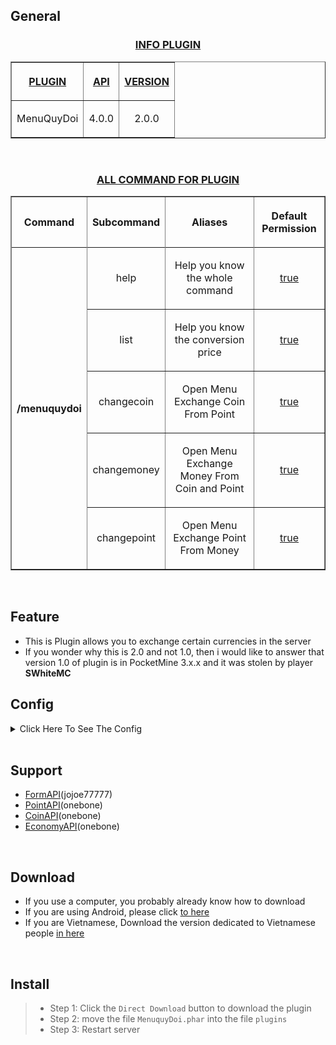## General
<h3 align="center"><u>INFO PLUGIN</u></h3>
<table border="1" align="center">
<tr>
<th><p><u>PLUGIN</u></p></th>
<th><p><u>API</u></p></th>
<th><p><u>VERSION</u></p></th>
</tr>
<tr>
<td align="center">
<p>MenuQuyDoi</p>
</td>
<td align="center">
<p>4.0.0</p>
</td>
<td align="center">
<p>2.0.0</p>
</td>
</tr>
</table>
<br>
<h3 align="center"><u>ALL COMMAND FOR PLUGIN</u></h3>
<table border="1" align="center">
<tr>
<th><p>Command</p></th>
<th><p>Subcommand</p></th>
<th><p>Aliases</p></th>
<th><p>Default Permission</p></th>
</tr>
<tr>
<th rowspan="6">/menuquydoi</th>
</tr>
<tr>
<td align="center">
<p>help</p>
</td>
<td align="center">
<p>Help you know the whole command</p>
</td>
<td align="center">
<p><u><o>true<u><o></p>
</td>
</tr>
<tr>
<td align="center">
<p>list</p>
</td>
<td align="center">
<p>Help you know the conversion price</p>
</td>
<td align="center">
<p><u><o>true<u><o></p>
</td>
</tr>
<tr>
<td align="center">
<p>changecoin</p>
</td>
<td align="center">
<p>Open Menu Exchange Coin From Point</p>
</td>
<td align="center">
<p><u><o>true<u><o></p>
</td>
</tr>
<tr>
<td align="center">
<p>changemoney</p>
</td>
<td align="center">
<p>Open Menu Exchange Money From Coin and Point</p>
</td>
<td align="center">
<p><u><o>true<u><o></p>
</td>
</tr>
<tr>
<td align="center">
<p>changepoint</p>
</td>
<td align="center">
<p>Open Menu Exchange Point From Money</p>
</td>
<td align="center">
<p><u><o>true<u><o></p>
</td>
</tr>
</table>
<br>

## Feature
- This is Plugin allows you to exchange certain currencies in the server
- If you wonder why this is 2.0 and not 1.0, then i would like to answer that version 1.0 of plugin is in PocketMine 3.x.x and it was stolen by player <strong>SWhiteMC</strong>

## Config
<details>
<summary>Click Here To See The Config</summary>

```Yaml
---
#MenuQuyDoi Config
#Menu
#Title-Menu: "§l§6« §cMenuQuyDoi§6 »"
#Content-Menu: "§aXin Chào:§b {player}{line}§cCoin§a của bạn:§9 {coin}{line}§cPoint§a của bạn:§9 {point}{line}§cMoney§a của bạn:§9 {money}"
#Button-Change-Coin: "§l§3Change §bCoin"
#Button-Change-Coin: "§l§3Change §bPoint"
#Button-Change-Coin: "§l§3Change §bMoney"

Button-Exit: "§cEXIT"

#List Price
Title-List-Price: "§l§a« §bPrice List §a»"
List-Price-Exchange: "Below is the conversion price: {line}§91 §cCoin §b=> §92000 §cMoney{line}§91 §cPoint §b=> §91000 §cMoney{line}§94000 §cMoney §b=> §91 §cCoin{line}§92000 §cMoney §b=> §91 §cPoint"

#Menu Change Coin
Title-Menu-Coin: "§l§6« §bChange§c Coin§6 »"
Amount-Change-Coin: "Enter the number of coins you want to exchange here!"
Price-Change-Coin: 100
Not-enough-point: "§b[§cFAIL§b]§c You Don't Have Enough Points To Convert To Coins!"
Succes-Change-Coin: "§b[§aSUCCES§b]§e You have successfully redeemed §d{amount}§7Coin §efor §c{price} §7Point{line}§aThank you for using§b MenuQuyDoi!!"

#Menu Change Point
Title-Menu-Point: "§l§6« §bChange§c Point§6 »"
Amount-Change-Point: "Enter the number of points you want to exchange here!"
Price-Change-Point: 1000
Not-enough-money: "§b[§cFAIL§b]§c You Don't Have Enough Money To Convert To Points!"
Succes-Change-Point: "§b[§aSUCCES§b]§e You have successfully redeemed §d{amount} §7Point §efor §c{price}§7 Money{line}§aThank you for using§b MenuQuyDoi!!"

#Menu Change Money
Title-Menu-Money: "§l§6« §bMenu Change§c Money§6 »"
Content-Menu-Money: "§aHello:§b {player}{line}§aYour §cCoin:§9 {coin}{line}§aYour §cPoint:§9 {point}{line}§aYour §cMoney:§9 {money}"
Button-Exchange-From-Point: "§l§aExchange Money From Points"
Button-Exchange-From-Coin: "§l§aExchange Money From Coin"

#Menu Exchange Money From Point
Title-Exchange-From-Point: "§l§6« §bExchange From §cPoint"
Price-Exchange-Money-From-Point: 1
Amount-Money-From-Point: 1000  #This is the amount players get after converting points to money
Amount-Exchange-Money-From-Point: "Enter the number of Points you want to convert into Money here!"
Not-enough-point: "§b[§cFAIL§b]§c You Don't Have Enough Points To Convert To Money!"
Succes-Change-Money-From-Point: "§b[§aSUCCES§b]§e You have successfully exchanged §d{amount} §7Money §e for §c{price}§7 Point{line}§aThank you for using§b MenuQuyDoi!!"

#Menu Exchange Money From Coin
Title-Exchange-Money-From-Coin: "§l§6« §bExchange From §cCoin"
Price-Exchange-Money-From-Coin: 1
Amount-Money-From-Coin: 2000  #This is the amount players get after converting points to money
Amount-Exchange-Money-From-Coin: "Enter the number of Coins you want to change into Money here!"
Not-enough-coin: "§b[§cFAIL§b]§c You Don't Have Enough Coins To Convert To Money!"
Succes-Exchange-Money-From-Coin: "§b[§aSUCCES§b]§e You have successfully exchanged §d{amount} §7Money §e for §c{price}§7 Coin{line}§aThank you for using§b MenuQuyDoi!!"

#Permission all Command
No-Permission: "§cYou do not have permission to use this command!"

#Note
#{player} = Player Name
#{coin} = Player Coin
#{point} = Player Point
#{money} = Player Money
#{line} = \n

#There should always be 4 plugins: FormAPI, CoinAPI, PointAPI, EconomyAPI in the Plugins folder And Used in PocketMine version 4.0.0 or higher
#FormAPI: https://github.com/jojoe77777/FormAPI
#CoinAPI: https://github.com/BeeAZ-pm-pl/CoinAPI-4.0.0
#PointAPI: https://github.com/Clickedtran/PointAPI_4.0.0
#EconomyAPI: https://github.com/onebone/EconomyS
...
```

</details>
<br>

## Support
- [FormAPI](https://github.com/jojoe77777/FormAPI)(jojoe77777)
- [PointAPI](https://github.com/Clickedtran/PointAPI_4.0.0)(onebone)
- [CoinAPI](https://github.com/BeeAZ-pm-pl/CoinAPI-4.0.0)(onebone)
- [EconomyAPI](https://github.com/onebone/EconomyS)(onebone)
<br>

## Download
- If you use a computer, you probably already know how to download
- If you are using Android, please click <a href="https://github.com/Clickedtran/MenuQuyDoi/archive/refs/heads/Master.zip">to here</a>
- If you are Vietnamese, Download the version dedicated to Vietnamese people <a href="https://github.com/Clickedtran/MenuQuyDoi/releases/tag/Vietnamese">in here</a>
<br>

## Install
>- Step 1: Click the `Direct Download` button to download the plugin
>- Step 2: move the file `MenuquyDoi.phar` into the file `plugins`
>- Step 3: Restart server

